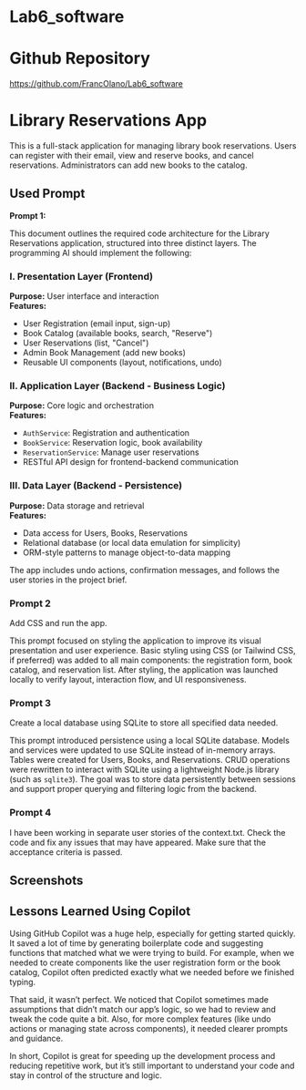 # Lab6_software

# Github Repository
https://github.com/FrancOlano/Lab6_software

# Library Reservations App

This is a full-stack application for managing library book reservations. Users can register with their email, view and reserve books, and cancel reservations. Administrators can add new books to the catalog.

## Used Prompt

**Prompt 1:**

This document outlines the required code architecture for the Library Reservations application, structured into three distinct layers. The programming AI should implement the following:

### I. Presentation Layer (Frontend)

**Purpose:** User interface and interaction  
**Features:**
- User Registration (email input, sign-up)
- Book Catalog (available books, search, "Reserve")
- User Reservations (list, "Cancel")
- Admin Book Management (add new books)
- Reusable UI components (layout, notifications, undo)

### II. Application Layer (Backend - Business Logic)

**Purpose:** Core logic and orchestration  
**Features:**
- `AuthService`: Registration and authentication
- `BookService`: Reservation logic, book availability
- `ReservationService`: Manage user reservations
- RESTful API design for frontend-backend communication

### III. Data Layer (Backend - Persistence)

**Purpose:** Data storage and retrieval  
**Features:**
- Data access for Users, Books, Reservations
- Relational database (or local data emulation for simplicity)
- ORM-style patterns to manage object-to-data mapping

The app includes undo actions, confirmation messages, and follows the user stories in the project brief.

### Prompt 2

Add CSS and run the app.

This prompt focused on styling the application to improve its visual presentation and user experience. Basic styling using CSS (or Tailwind CSS, if preferred) was added to all main components: the registration form, book catalog, and reservation list. After styling, the application was launched locally to verify layout, interaction flow, and UI responsiveness.

### Prompt 3

Create a local database using SQLite to store all specified data needed.

This prompt introduced persistence using a local SQLite database. Models and services were updated to use SQLite instead of in-memory arrays. Tables were created for Users, Books, and Reservations. CRUD operations were rewritten to interact with SQLite using a lightweight Node.js library (such as `sqlite3`). The goal was to store data persistently between sessions and support proper querying and filtering logic from the backend.


### Prompt 4

I have been working in separate user stories of the context.txt.
Check the code and fix any issues that may have appeared. 
Make sure that the acceptance criteria is passed.

## Screenshots

 


## Lessons Learned Using Copilot

Using GitHub Copilot was a huge help, especially for getting started quickly. It saved a lot of time by generating boilerplate code and suggesting functions that matched what we were trying to build. For example, when we needed to create components like the user registration form or the book catalog, Copilot often predicted exactly what we needed before we finished typing.

That said, it wasn’t perfect. We noticed that Copilot sometimes made assumptions that didn’t match our app’s logic, so we had to review and tweak the code quite a bit. Also, for more complex features (like undo actions or managing state across components), it needed clearer prompts and guidance.

In short, Copilot is great for speeding up the development process and reducing repetitive work, but it’s still important to understand your code and stay in control of the structure and logic.
